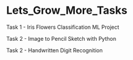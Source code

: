 # Lets_Grow_More_Tasks

Task 1 - Iris Flowers Classification ML Project

Task 2 - Image to Pencil Sketch with Python

Task 2 - Handwritten Digit Recognition 
